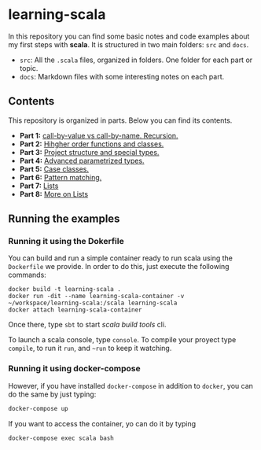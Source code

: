 # learning-scala

In this repository you can find some basic notes and code examples about my first steps with **scala**. It is structured in two main folders: `src` and `docs`.

* `src`: All the `.scala` files, organized in folders. One folder for each part or topic.
* `docs`: Markdown files with some interesting notes on each part.

## Contents

This repository is organized in parts. Below you can find its contents.

* **Part 1:** [call-by-value vs call-by-name. Recursion.](docs/part01.md)
* **Part 2:** [Hihgher order functions and classes.](docs/part02.md)
* **Part 3:** [Project structure and special types.](docs/part03.md)
* **Part 4:** [Advanced parametrized types.](docs/part04.md)
* **Part 5:** [Case classes.](docs/part05.md)
* **Part 6:** [Pattern matching.](docs/part06.md)
* **Part 7:** [Lists](docs/part07.md)
* **Part 8:** [More on Lists](docs/part08.md)

## Running the examples


### Running it using the Dokerfile

You can build and run a simple container ready to run scala using the `Dockerfile` we provide. In order to do this, just execute the following commands:

```
docker build -t learning-scala .
docker run -dit --name learning-scala-container -v ~/workspace/learning-scala:/scala learning-scala
docker attach learning-scala-container
```

Once there, type `sbt` to start *scala build tools* cli.

To launch a scala console, type `console`. To compile your proyect type `compile`, to run it `run`, and `~run` to keep it watching.

### Running it using docker-compose

However, if you have installed `docker-compose` in addition to `docker`, you can do the same by just typing:

```bash
docker-compose up
```

If you want to access the container, yo can do it by typing

```bash
docker-compose exec scala bash
```